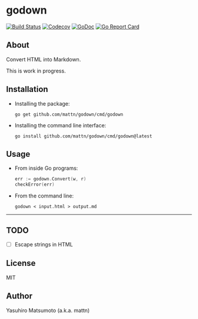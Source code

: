 # godown

[![Build Status](https://travis-ci.org/mattn/godown.png?branch=master)](https://travis-ci.org/mattn/godown)
[![Codecov](https://codecov.io/gh/mattn/godown/branch/master/graph/badge.svg)](https://codecov.io/gh/mattn/godown)
[![GoDoc](https://godoc.org/github.com/mattn/godown?status.svg)](http://godoc.org/github.com/mattn/godown)
[![Go Report Card](https://goreportcard.com/badge/github.com/mattn/godown)](https://goreportcard.com/report/github.com/mattn/godown)

## About

Convert HTML into Markdown.

This is work in progress.

## Installation

* Installing the package:

    ```shell
    go get github.com/mattn/godown/cmd/godown
    ```

* Installing the command line interface:

    ```shell
    go install github.com/mattn/godown/cmd/godown@latest
    ```

## Usage

* From inside Go programs:

    ```go
    err := godown.Convert(w, r)
    checkError(err)
    ```

* From the command line:

    ```shell
    godown < input.html > output.md
    ```

---

## TODO

- [ ] Escape strings in HTML

## License

MIT

## Author

Yasuhiro Matsumoto (a.k.a. mattn)
